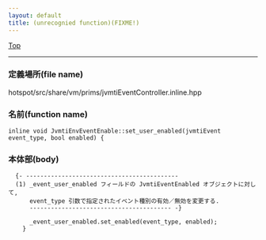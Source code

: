 ```yaml
---
layout: default
title: (unrecognied function)(FIXME!)
---
```

[Top](../index.html)

--- 
### 定義場所(file name)
hotspot/src/share/vm/prims/jvmtiEventController.inline.hpp

### 名前(function name)
```
inline void JvmtiEnvEventEnable::set_user_enabled(jvmtiEvent event_type, bool enabled) {
```

### 本体部(body)
```
  {- -------------------------------------------
  (1) _event_user_enabled フィールドの JvmtiEventEnabled オブジェクトに対して, 
      event_type 引数で指定されたイベント種別の有効／無効を変更する.
      ---------------------------------------- -}

	  _event_user_enabled.set_enabled(event_type, enabled);
	}
	
```



